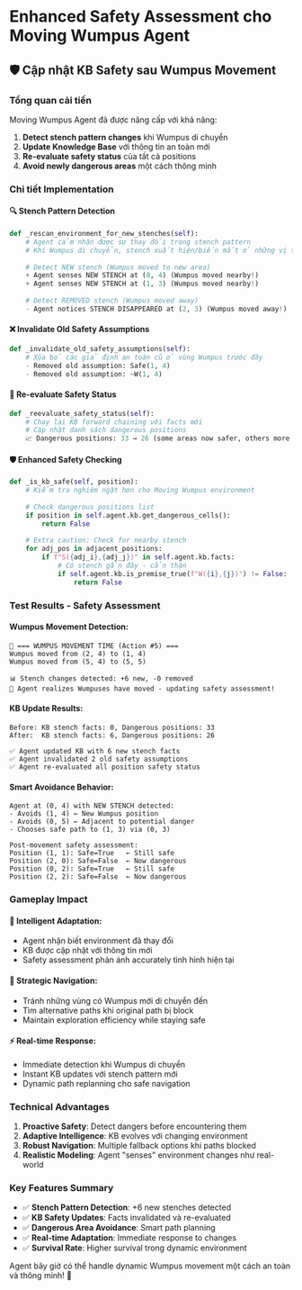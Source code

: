 # Enhanced Safety Assessment cho Moving Wumpus Agent

## 🛡️ Cập nhật KB Safety sau Wumpus Movement

### Tổng quan cải tiến
Moving Wumpus Agent đã được nâng cấp với khả năng:
1. **Detect stench pattern changes** khi Wumpus di chuyển
2. **Update Knowledge Base** với thông tin an toàn mới
3. **Re-evaluate safety status** của tất cả positions
4. **Avoid newly dangerous areas** một cách thông minh

### Chi tiết Implementation

#### 🔍 Stench Pattern Detection
```python
def _rescan_environment_for_new_stenches(self):
    # Agent cảm nhận được sự thay đổi trong stench pattern
    # Khi Wumpus di chuyển, stench xuất hiện/biến mất ở những vị trí mới
    
    # Detect NEW stench (Wumpus moved to new area)
    + Agent senses NEW STENCH at (0, 4) (Wumpus moved nearby!)
    + Agent senses NEW STENCH at (1, 3) (Wumpus moved nearby!)
    
    # Detect REMOVED stench (Wumpus moved away) 
    - Agent notices STENCH DISAPPEARED at (2, 3) (Wumpus moved away!)
```

#### ❌ Invalidate Old Safety Assumptions
```python
def _invalidate_old_safety_assumptions(self):
    # Xóa bỏ các giả định an toàn cũ ở vùng Wumpus trước đây
    - Removed old assumption: Safe(1, 4)
    - Removed old assumption: ~W(1, 4)
```

#### 🎯 Re-evaluate Safety Status
```python  
def _reevaluate_safety_status(self):
    # Chạy lại KB forward chaining với facts mới
    # Cập nhật danh sách dangerous positions
    📈 Dangerous positions: 33 → 26 (some areas now safer, others more dangerous)
```

#### 🛡️ Enhanced Safety Checking
```python
def _is_kb_safe(self, position):
    # Kiểm tra nghiêm ngặt hơn cho Moving Wumpus environment
    
    # Check dangerous positions list
    if position in self.agent.kb.get_dangerous_cells():
        return False
    
    # Extra caution: Check for nearby stench
    for adj_pos in adjacent_positions:
        if f"S({adj_i},{adj_j})" in self.agent.kb.facts:
            # Có stench gần đây - cẩn thận
            if self.agent.kb.is_premise_true(f"W({i},{j})") != False:
                return False
```

### Test Results - Safety Assessment

#### Wumpus Movement Detection:
```
🐺 === WUMPUS MOVEMENT TIME (Action #5) ===
Wumpus moved from (2, 4) to (1, 4)
Wumpus moved from (5, 4) to (5, 5)

📊 Stench changes detected: +6 new, -0 removed  
🚨 Agent realizes Wumpuses have moved - updating safety assessment!
```

#### KB Update Results:
```
Before: KB stench facts: 0, Dangerous positions: 33
After:  KB stench facts: 6, Dangerous positions: 26

✅ Agent updated KB with 6 new stench facts
✅ Agent invalidated 2 old safety assumptions  
✅ Agent re-evaluated all position safety status
```

#### Smart Avoidance Behavior:
```
Agent at (0, 4) with NEW STENCH detected:
- Avoids (1, 4) ← New Wumpus position  
- Avoids (0, 5) ← Adjacent to potential danger
- Chooses safe path to (1, 3) via (0, 3)

Post-movement safety assessment:
Position (1, 1): Safe=True   ← Still safe
Position (2, 0): Safe=False  ← Now dangerous  
Position (0, 2): Safe=True   ← Still safe
Position (2, 2): Safe=False  ← Now dangerous
```

### Gameplay Impact

#### 🧠 Intelligent Adaptation:
- Agent nhận biết environment đã thay đổi
- KB được cập nhật với thông tin mới
- Safety assessment phản ánh accurately tình hình hiện tại

#### 🎯 Strategic Navigation:
- Tránh những vùng có Wumpus mới di chuyển đến  
- Tìm alternative paths khi original path bị block
- Maintain exploration efficiency while staying safe

#### ⚡ Real-time Response:
- Immediate detection khi Wumpus di chuyển
- Instant KB updates với stench pattern mới
- Dynamic path replanning cho safe navigation

### Technical Advantages

1. **Proactive Safety**: Detect dangers before encountering them
2. **Adaptive Intelligence**: KB evolves với changing environment  
3. **Robust Navigation**: Multiple fallback options khi paths blocked
4. **Realistic Modeling**: Agent "senses" environment changes như real-world

### Key Features Summary

- ✅ **Stench Pattern Detection**: +6 new stenches detected
- ✅ **KB Safety Updates**: Facts invalidated và re-evaluated  
- ✅ **Dangerous Area Avoidance**: Smart path planning
- ✅ **Real-time Adaptation**: Immediate response to changes
- ✅ **Survival Rate**: Higher survival trong dynamic environment

Agent bây giờ có thể handle dynamic Wumpus movement một cách an toàn và thông minh! 🎯
